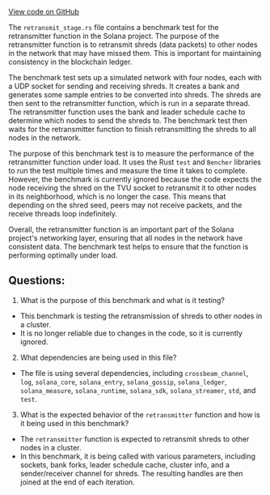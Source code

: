 [View code on GitHub](https://github.com/solana-labs/solana/blob/master/core/benches/retransmit_stage.rs)

The `retransmit_stage.rs` file contains a benchmark test for the retransmitter function in the Solana project. The purpose of the retransmitter function is to retransmit shreds (data packets) to other nodes in the network that may have missed them. This is important for maintaining consistency in the blockchain ledger.

The benchmark test sets up a simulated network with four nodes, each with a UDP socket for sending and receiving shreds. It creates a bank and generates some sample entries to be converted into shreds. The shreds are then sent to the retransmitter function, which is run in a separate thread. The retransmitter function uses the bank and leader schedule cache to determine which nodes to send the shreds to. The benchmark test then waits for the retransmitter function to finish retransmitting the shreds to all nodes in the network.

The purpose of this benchmark test is to measure the performance of the retransmitter function under load. It uses the Rust `test` and `Bencher` libraries to run the test multiple times and measure the time it takes to complete. However, the benchmark is currently ignored because the code expects the node receiving the shred on the TVU socket to retransmit it to other nodes in its neighborhood, which is no longer the case. This means that depending on the shred seed, peers may not receive packets, and the receive threads loop indefinitely.

Overall, the retransmitter function is an important part of the Solana project's networking layer, ensuring that all nodes in the network have consistent data. The benchmark test helps to ensure that the function is performing optimally under load.
## Questions: 
 1. What is the purpose of this benchmark and what is it testing?
- This benchmark is testing the retransmission of shreds to other nodes in a cluster.
- It is no longer reliable due to changes in the code, so it is currently ignored.

2. What dependencies are being used in this file?
- The file is using several dependencies, including `crossbeam_channel`, `log`, `solana_core`, `solana_entry`, `solana_gossip`, `solana_ledger`, `solana_measure`, `solana_runtime`, `solana_sdk`, `solana_streamer`, `std`, and `test`.

3. What is the expected behavior of the `retransmitter` function and how is it being used in this benchmark?
- The `retransmitter` function is expected to retransmit shreds to other nodes in a cluster.
- In this benchmark, it is being called with various parameters, including sockets, bank forks, leader schedule cache, cluster info, and a sender/receiver channel for shreds. The resulting handles are then joined at the end of each iteration.